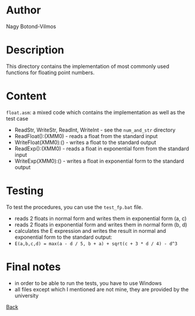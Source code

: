 # Author
Nagy Botond-Vilmos

# Description
This directory contains the implementation of most commonly used functions for floating point numbers.

# Content
`float.asm`: a mixed code which contains the implementation as well as the test case
- ReadStr, WriteStr, ReadInt, WriteInt    - see the `num_and_str` directory
- ReadFloat():(XMM0)                      - reads a float from the standard input
- WriteFloat(XMM0):()                     - writes a float to the standard output
- ReadExp():(XMM0)                        - reads a float in exponential form from the standard input
- WriteExp(XMM0):()                       - writes a float in exponential form to the standard output

# Testing
To test the procedures, you can use the `test_fp.bat` file.
- reads 2 floats in normal form and writes them in exponential form (a, c)
- reads 2 floats in exponential form and writes them in normal form (b, d)
- calculates the E expression and writes the result in normal and exponential form to the standard output:
- `E(a,b,c,d) = max(a - d / 5, b + a) + sqrt(c + 3 * d / 4) - d^3`

# Final notes
- in order to be able to run the tests, you have to use Windows
- all files except which I mentioned are not mine, they are provided by the university

[Back](../README.md)